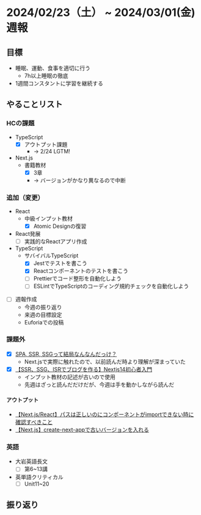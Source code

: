 # 2024/02/23（土） ~ 2024/03/01(金) 週報

## 目標

- 睡眠、運動、食事を適切に行う
  - 7h以上睡眠の徹底
- 1週間コンスタントに学習を継続する

## やることリスト

### HCの課題

- TypeScript
  - [x] アウトプット課題
    - -> 2/24 LGTM!
- Next.js
  - 書籍教材
    - [x] 3章
    - -> バージョンがかなり異なるので中断

### 追加（変更）

- React
  - 中級インプット教材
    - [x] Atomic Designの復習
- React発展
  - [ ] 実践的なReactアプリ作成
- TypeScript
  - サバイバルTypeScript
    - [x] Jestでテストを書こう
    - [x] Reactコンポーネントのテストを書こう
    - [ ] Prettierでコード整形を自動化しよう
    - [ ] ESLintでTypeScriptのコーディング規約チェックを自動化しよう

- [ ] 週報作成
  - 今週の振り返り
  - 来週の目標設定
  - Euforiaでの投稿

### 課題外

- [x] [SPA, SSR, SSGって結局なんなんだっけ？](https://zenn.dev/rinda_1994/articles/e6d8e3150b312d)
  - Next.jsで実際に触れたので、以前読んだ時より理解が深まっていた
- [x] [【SSR、SSG、ISRでブログを作る】Nextjs14初心者入門](https://zenn.dev/y_ta/books/eec3b78567aeeb)
  - インプット教材の記述が古いので使用
  - 先週はざっと読んだだけだが、今週は手を動かしながら読んだ

#### アウトプット

- [【Next.js/React】パスは正しいのにコンポーネントがimportできない時に確認すべきこと](https://qiita.com/wsigma21/items/fd4b17390c9c1233e370)
- [【Next.js】create-next-appで古いバージョンを入れる](https://qiita.com/wsigma21/items/d7ea6e10b3a7bf4d4797)

### 英語

- 大岩英語長文
  - [ ] 第6~13講
- 英単語クリティカル
  - [ ] Unit11~20

## 振り返り
